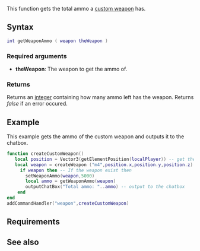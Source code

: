 This function gets the total ammo a [custom weapon](/docs/Element/Weapon.md "wikilink") has.

Syntax
------

``` lua
int getWeaponAmmo ( weapon theWeapon )
```

### Required arguments

-   **theWeapon**: The weapon to get the ammo of.

### Returns

Returns an [integer](/docs/int.md "wikilink") containing how many ammo left has the weapon. Returns *false* if an error occured.

Example
-------

This example gets the ammo of the custom weapon and outputs it to the chatbox.

``` lua
function createCustomWeapon()
   local position = Vector3(getElementPosition(localPlayer)) -- get the localPlayer position
   local weapon = createWeapon ("m4",position.x,position.y,position.z) -- Create the weapon
     if weapon then -- If the weapon exist then
       setWeaponAmmo(weapon,5000) 
       local ammo = getWeaponAmmo(weapon)  
       outputChatBox("Total ammo: "..ammo) -- output to the chatbox
    end 
end 
addCommandHandler("weapon",createCustomWeapon)
```

Requirements
------------

See also
--------
